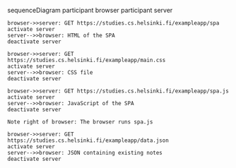 sequenceDiagram
    participant browser
    participant server

    browser->>server: GET https://studies.cs.helsinki.fi/exampleapp/spa
    activate server
    server-->>browser: HTML of the SPA
    deactivate server

    browser->>server: GET https://studies.cs.helsinki.fi/exampleapp/main.css
    activate server
    server-->>browser: CSS file
    deactivate server

    browser->>server: GET https://studies.cs.helsinki.fi/exampleapp/spa.js
    activate server
    server-->>browser: JavaScript of the SPA
    deactivate server

    Note right of browser: The browser runs spa.js

    browser->>server: GET https://studies.cs.helsinki.fi/exampleapp/data.json
    activate server
    server-->>browser: JSON containing existing notes
    deactivate server

